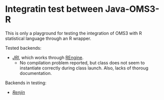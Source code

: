 Integratin test between Java-OMS3-R
===================================

This is only a playground for testing the integration of OMS3 with R
statistical language through an R wrapper. 


Tested backends:
* *[JRI](https://rforge.net/JRI/)*, which works through [REngine](https://github.com/s-u/REngine).
	* No compilation problem reported, but class does not seem to instantiate correctly
	during class launch. Also, lacks of thoroug documentation.

Backends in testing:
* *[Renjin](http://www.renjin.org/)*

